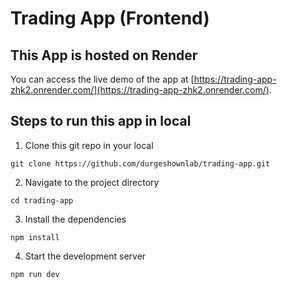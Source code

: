 # Trading App (Frontend)

## This App is hosted on Render

You can access the live demo of the app at [https://trading-app-zhk2.onrender.com/](https://trading-app-zhk2.onrender.com/).

## Steps to run this app in local

1. Clone this git repo in your local

```git clone https://github.com/durgeshownlab/trading-app.git```

2. Navigate to the project directory

```cd trading-app```

3. Install the dependencies

```npm install```

4. Start the development server

```npm run dev```
